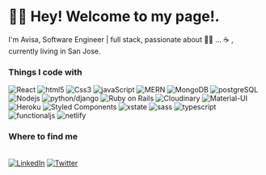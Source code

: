 
<h1>🙋‍♀️ Hey! Welcome to my page!.</h1>
<p>I'm Avisa, Software Engineer | full stack, passionate about 👩‍💻 ... ☕️ , currently living in San Jose.</p>
<h3>Things I code with</h3>
<p>
  <img alt="React" src="https://img.shields.io/badge/-React-45b8d8?style=flat-square&logo=react&logoColor=white" />
  <img alt="html5" src="https://img.shields.io/badge/-HTML5-E34F26?style=flat-square&logo=html5&logoColor=white" />
  <img alt="Css3" src="https://img.shields.io/badge/-CSS3-green" />
  <img alt="javaScript" src="https://img.shields.io/badge/-JavaScript-important" />
  <img alt="MERN" src="https://img.shields.io/badge/-MERN-red" />
  <img alt="MongoDB" src="https://img.shields.io/badge/-MongoDB-13aa52?style=flat-square&logo=mongodb&logoColor=white" />
  <img alt="postgreSQL" src="https://img.shields.io/badge/-PostgreSQL-yellowgreen" />
  <img alt="Nodejs" src="https://img.shields.io/badge/-Nodejs-43853d?style=flat-square&logo=Node.js&logoColor=white" />
  <img alt="python/django" src="https://img.shields.io/badge/-Python%2FDjango-yellow" />
  <img alt="Ruby on Rails" src="https://img.shields.io/badge/-Ruby%20on%20Rails-critical" />
  <img alt="Cloudinary" src="https://img.shields.io/badge/-Cloudinary-blue"/>
  <img alt="Material-UI" src="https://img.shields.io/badge/-Material--UI%20%26%20Materialize-orange"/>
  <img alt="Heroku" src="https://img.shields.io/badge/-Heroku-430098?style=flat-square&logo=heroku&logoColor=white" />
  <img alt="Styled Components" src="https://img.shields.io/badge/-Styled_Components-db7092?style=flat-square&logo=styled-components&logoColor=white" />
  <img alt="xstate" src="https://img.shields.io/badge/-xstate-red" />
  <img alt="sass" src="https://img.shields.io/badge/-sass-orange" />
   <img alt="typescript" src="https://img.shields.io/badge/-typescript-green" />
   <img alt="functionaljs" src="https://img.shields.io/badge/-Functional%20JS-yellowgreen" />
  <img alt="netlify" src="https://img.shields.io/badge/-Netlify-success" />
</p>

<h3>Where to find me</h3>
<p><br/><a href="https://www.linkedin.com/in/avisa-a-poshtkouhi/" target="_blank"><img alt="LinkedIn" src="https://img.shields.io/badge/linkedin-%230077B5.svg?&style=for-the-badge&logo=linkedin&logoColor=white" /></a> <a href="https://twitter.com/AvisaAp" target="_blank"><img alt="Twitter" src="https://img.shields.io/badge/twitter-%231DA1F2.svg?&style=for-the-badge&logo=twitter&logoColor=white" /></a>
</p>
